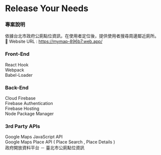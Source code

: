 # Release Your Needs

### 專案說明
依據台北市政府公廁點位資訊，在使用者定位後，提供使用者搜尋周邊鄰近廁所。  
🔗 Website URL : https://mymap-896b7.web.app/  
<!-- ![Alt text](./src/source/map.gif)  -->

### Front-End
React Hook  
Webpack  
Babel-Loader
 
### Back-End
Cloud Firebase  
Firebase Authentication  
Firebase Hosting  
Node Package Manager  

### 3rd Party APIs
Google Maps JavaScript API  
Google Maps Place API ( Place Search , Place Details )  
政府開放資料平台 － 臺北市公廁點位資訊

